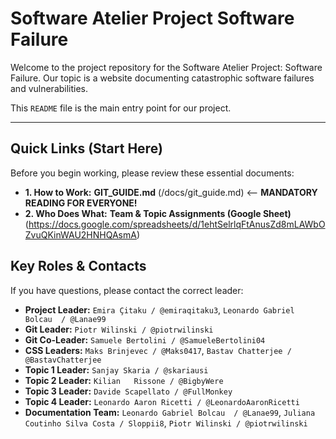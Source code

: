# Software Atelier Project Software Failure

Welcome to the project repository for the Software Atelier Project: Software Failure. Our topic is a website documenting catastrophic software failures and vulnerabilities.

This `README` file is the main entry point for our project.

---

## Quick Links (Start Here)

Before you begin working, please review these essential documents:

* **1. How to Work:** **GIT_GUIDE.md** (/docs/git_guide.md) <-- **MANDATORY READING FOR EVERYONE!**
* **2. Who Does What:** **Team & Topic Assignments (Google Sheet)** (https://docs.google.com/spreadsheets/d/1ehtSelrlqFtAnusZd8mLAWbOZvuQKinWAU2HNHQAsmA)

## Key Roles & Contacts

If you have questions, please contact the correct leader:

* **Project Leader:** `Emira Çitaku	/ @emiraqitaku3`, `Leonardo Gabriel Bolcau	/ @Lanae99`
* **Git Leader:** `Piotr Wilinski / @piotrwilinski`
* **Git Co-Leader:** `Samuele Bertolini / @SamueleBertolini04`
* **CSS Leaders:** `Maks Brinjevec / @Maks0417`, `Bastav Chatterjee / @BastavChatterjee`
* **Topic 1 Leader:** `Sanjay Skaria / @skariausi`
* **Topic 2 Leader:** `Kilian	Rissone / @BigbyWere`
* **Topic 3 Leader:** `Davide Scapellato / @FullMonkey`
* **Topic 4 Leader:** `Leonardo Aaron Ricetti / @LeonardoAaronRicetti`
* **Documentation Team:** `Leonardo Gabriel Bolcau	/ @Lanae99`, `Juliana Coutinho Silva Costa / Sloppii8`, `Piotr Wilinski / @piotrwilinski`